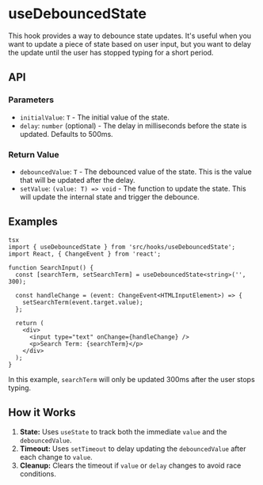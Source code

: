 # useDebouncedState

This hook provides a way to debounce state updates. It's useful when you want to update a piece of state based on user input, but you want to delay the update until the user has stopped typing for a short period.

## API

### Parameters

*   `initialValue`: `T` - The initial value of the state.
*   `delay`: `number` (optional) - The delay in milliseconds before the state is updated. Defaults to 500ms.

### Return Value

*   `debouncedValue`: `T` - The debounced value of the state. This is the value that will be updated after the delay.
*   `setValue`: `(value: T) => void` - The function to update the state. This will update the internal state and trigger the debounce.

## Examples
```
tsx
import { useDebouncedState } from 'src/hooks/useDebouncedState';
import React, { ChangeEvent } from 'react';

function SearchInput() {
  const [searchTerm, setSearchTerm] = useDebouncedState<string>('', 300);

  const handleChange = (event: ChangeEvent<HTMLInputElement>) => {
    setSearchTerm(event.target.value);
  };

  return (
    <div>
      <input type="text" onChange={handleChange} />
      <p>Search Term: {searchTerm}</p>
    </div>
  );
}
```
In this example, `searchTerm` will only be updated 300ms after the user stops typing.

## How it Works

1.  **State:** Uses `useState` to track both the immediate `value` and the `debouncedValue`.
2.  **Timeout:** Uses `setTimeout` to delay updating the `debouncedValue` after each change to `value`.
3.  **Cleanup:** Clears the timeout if `value` or `delay` changes to avoid race conditions.
